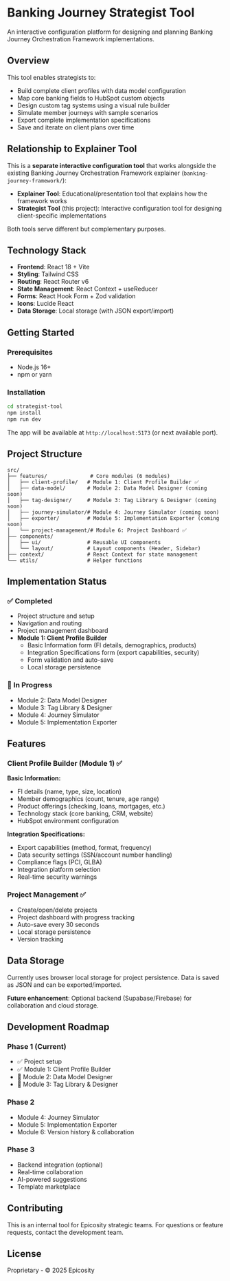 # Banking Journey Strategist Tool

An interactive configuration platform for designing and planning Banking Journey Orchestration Framework implementations.

## Overview

This tool enables strategists to:
- Build complete client profiles with data model configuration
- Map core banking fields to HubSpot custom objects
- Design custom tag systems using a visual rule builder
- Simulate member journeys with sample scenarios
- Export complete implementation specifications
- Save and iterate on client plans over time

## Relationship to Explainer Tool

This is a **separate interactive configuration tool** that works alongside the existing Banking Journey Orchestration Framework explainer (`banking-journey-framework/`):

- **Explainer Tool**: Educational/presentation tool that explains how the framework works
- **Strategist Tool** (this project): Interactive configuration tool for designing client-specific implementations

Both tools serve different but complementary purposes.

## Technology Stack

- **Frontend**: React 18 + Vite
- **Styling**: Tailwind CSS
- **Routing**: React Router v6
- **State Management**: React Context + useReducer
- **Forms**: React Hook Form + Zod validation
- **Icons**: Lucide React
- **Data Storage**: Local storage (with JSON export/import)

## Getting Started

### Prerequisites

- Node.js 16+
- npm or yarn

### Installation

```bash
cd strategist-tool
npm install
npm run dev
```

The app will be available at `http://localhost:5173` (or next available port).

## Project Structure

```
src/
├── features/              # Core modules (6 modules)
│   ├── client-profile/   # Module 1: Client Profile Builder ✅
│   ├── data-model/       # Module 2: Data Model Designer (coming soon)
│   ├── tag-designer/     # Module 3: Tag Library & Designer (coming soon)
│   ├── journey-simulator/# Module 4: Journey Simulator (coming soon)
│   ├── exporter/         # Module 5: Implementation Exporter (coming soon)
│   └── project-management/# Module 6: Project Dashboard ✅
├── components/
│   ├── ui/               # Reusable UI components
│   └── layout/           # Layout components (Header, Sidebar)
├── context/              # React Context for state management
└── utils/                # Helper functions
```

## Implementation Status

### ✅ Completed
- Project structure and setup
- Navigation and routing
- Project management dashboard
- **Module 1: Client Profile Builder**
  - Basic Information form (FI details, demographics, products)
  - Integration Specifications form (export capabilities, security)
  - Form validation and auto-save
  - Local storage persistence

### 🚧 In Progress
- Module 2: Data Model Designer
- Module 3: Tag Library & Designer
- Module 4: Journey Simulator
- Module 5: Implementation Exporter

## Features

### Client Profile Builder (Module 1) ✅

**Basic Information:**
- FI details (name, type, size, location)
- Member demographics (count, tenure, age range)
- Product offerings (checking, loans, mortgages, etc.)
- Technology stack (core banking, CRM, website)
- HubSpot environment configuration

**Integration Specifications:**
- Export capabilities (method, format, frequency)
- Data security settings (SSN/account number handling)
- Compliance flags (PCI, GLBA)
- Integration platform selection
- Real-time security warnings

### Project Management ✅

- Create/open/delete projects
- Project dashboard with progress tracking
- Auto-save every 30 seconds
- Local storage persistence
- Version tracking

## Data Storage

Currently uses browser local storage for project persistence. Data is saved as JSON and can be exported/imported.

**Future enhancement**: Optional backend (Supabase/Firebase) for collaboration and cloud storage.

## Development Roadmap

### Phase 1 (Current)
- ✅ Project setup
- ✅ Module 1: Client Profile Builder
- 🚧 Module 2: Data Model Designer
- 🚧 Module 3: Tag Library & Designer

### Phase 2
- Module 4: Journey Simulator
- Module 5: Implementation Exporter
- Module 6: Version history & collaboration

### Phase 3
- Backend integration (optional)
- Real-time collaboration
- AI-powered suggestions
- Template marketplace

## Contributing

This is an internal tool for Epicosity strategic teams. For questions or feature requests, contact the development team.

## License

Proprietary - © 2025 Epicosity
